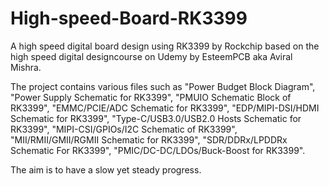 # High-speed-Board-RK3399
A high speed digital board design using RK3399 by Rockchip based on the high speed digital designcourse on Udemy by EsteemPCB aka Aviral Mishra. 

The project contains various files such as "Power Budget Block Diagram", "Power Supply Schematic for RK3399", "PMUIO Schematic Block of RK3399", "EMMC/PCIE/ADC Schematic for RK3399", "EDP/MIPI-DSI/HDMI Schematic for RK3399", "Type-C/USB3.0/USB2.0 Hosts Schematic for RK3399", "MIPI-CSI/GPIOs/I2C Schematic of RK3399", "MII/RMII/GMII/RGMII Schematic for RK3399", "SDR/DDRx/LPDDRx Schematic For RK3399", "PMIC/DC-DC/LDOs/Buck-Boost for RK3399". 

The aim is to have a slow yet steady progress.
